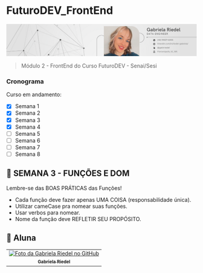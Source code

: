 # FuturoDEV_FrontEnd

<!---Esses são exemplos. Veja https://shields.io para outras pessoas ou para personalizar este conjunto de escudos. Você pode querer incluir dependências, status do projeto e informações de licença aqui--->


<img src="imagem1-readme.png" alt="imagem">

> Módulo 2 - FrontEnd do Curso FuturoDEV - Senai/Sesi

### Cronograma

Curso em andamento:

- [x] Semana 1
- [x] Semana 2
- [x] Semana 3
- [x] Semana 4
- [ ] Semana 5
- [ ] Semana 6
- [ ] Semana 7
- [ ] Semana 8

## :dizzy: SEMANA 3 - FUNÇÕES E DOM

Lembre-se das BOAS PRÁTICAS das Funções!
<!---Estes são apenas requisitos de exemplo. Adicionar, duplicar ou remover conforme necessário--->
* Cada função deve fazer apenas UMA COISA (responsabilidade única).
* Utilizar cameCase pra nomear suas funções.
* Usar verbos para nomear.
* Nome da função deve REFLETIR SEU PROPÓSITO.

## 🤝 Aluna

<table>
  <tr>
    <td align="center">
      <a href="#">
        <img src="https://avatars.githubusercontent.com/u/112433872?v=4" width="100px;" alt="Foto da Gabriela Riedel no GitHub"/><br>
        <sub>
          <b>Gabriela Riedel</b>
        </sub>
      </a>
    </td>
